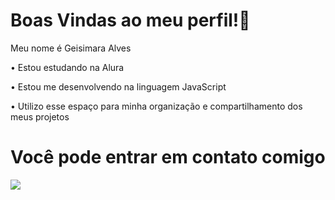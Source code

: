 # Boas Vindas ao meu perfil!🍞

Meu nome é Geisimara Alves 

• Estou estudando na Alura

• Estou me desenvolvendo na linguagem JavaScript 

• Utilizo esse espaço para minha organização e compartilhamento dos meus projetos 

# Você pode entrar em contato comigo 

![](https://tenor.com/bJlHN.gif)
